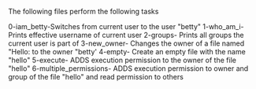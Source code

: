 
The following files perform the following tasks

0-iam_betty-Switches from current user to the user "betty"
1-who_am_i- Prints effective username of current user
2-groups- Prints all groups the current user is part of
3-new_owner- Changes the owner of a file named "Hello: to the owner "betty'
4-empty- Create an empty file with the name "hello"
5-execute- ADDS execution permission to the owner of the file "hello"
6-multiple_permissions- ADDS execution permission to owner and group of the file "hello" and read permission to others
